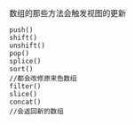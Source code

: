数组的那些方法会触发视图的更新

```
push()
shift()
unshift()
pop()
splice()
sort()
//都会改修原来色数组
filter()
slice()
concat()
//会返回新的数组
```

